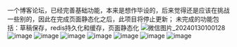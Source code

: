 一个博客论坛，已经完善基础功能，本来是想作毕设的，后来觉得还是应该在挑战一些别的，因此在完成页面静态化之后，此项目将停止更新；
未完成的功能包括：草稿保存，redis持久化和缓存，页面静态化
![微信图片_20240130100128](https://github.com/LRay-iu/WhaleBLOG/assets/100985915/09792a44-26c6-4216-ab34-f87a7a7fbcaa)
![image](https://github.com/LRay-iu/WhaleBLOG/assets/100985915/746d8ce0-e129-455e-a47d-1d31dac03baa)
![image](https://github.com/LRay-iu/WhaleBLOG/assets/100985915/fbc22d5d-a46d-4deb-8b9c-d2d93a5d2ac5)
![image](https://github.com/LRay-iu/WhaleBLOG/assets/100985915/166ece42-88b4-4aff-8a0e-59d4286c600b)
![image](https://github.com/LRay-iu/WhaleBLOG/assets/100985915/0079f00d-0cb3-4687-9b92-a35fda7dd394)
![image](https://github.com/LRay-iu/WhaleBLOG/assets/100985915/7ed02e1d-0b52-4ed3-b61d-8947221b9da1)
![image](https://github.com/LRay-iu/WhaleBLOG/assets/100985915/a1b7084f-826c-47a6-80a5-7ea393543147)
![image](https://github.com/LRay-iu/WhaleBLOG/assets/100985915/e5586c11-5826-478b-9e4d-34e8cc0a9b47)

